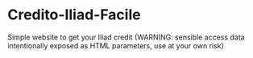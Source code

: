 # Credito-Iliad-Facile
Simple website to get your Iliad credit (WARNING: sensible access data intentionally exposed as HTML parameters, use at your own risk)
